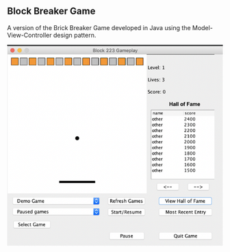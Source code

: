 ## Block Breaker Game
A version of the Brick Breaker Game developed in Java using the Model-View-Controller design pattern.

![](images/documentation.png)
